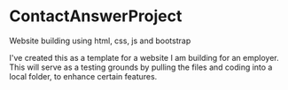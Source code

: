 # ContactAnswerProject
Website building using html, css, js and bootstrap

I've created this as a template for a website I am building for an employer. This will serve as a testing grounds by pulling the files and coding into a local folder, to enhance
certain features. 
